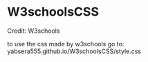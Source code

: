 # W3schoolsCSS
Credit: W3schools

to use the css made by w3schools go to: yabsera555.github.io/W3schoolsCSS/style.css
